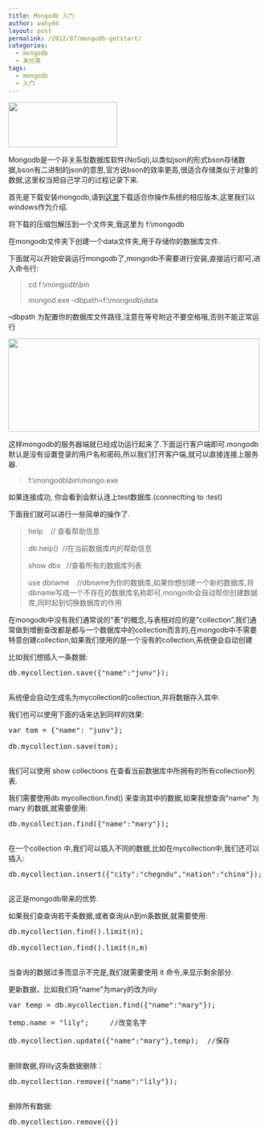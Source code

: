 ```yaml
---
title: Mongodb 入门
author: wahyd4
layout: post
permalink: /2012/07/mongodb-getstart/
categories:
  - mongodb
  - 未分类
tags:
  - mongodb
  - 入门
---
```

[<img class="aligncenter size-full wp-image-2123" title="logo-mongoDB" src="/images/2012/07/logo-mongoDB.png" alt="" width="217" height="90" />][1]

Mongodb是一个非关系型数据库软件(NoSql),以类似json的形式bson存储数据,bson有二进制的json的意思,官方说bson的效率更高,很适合存储类似于对象的数据,这里权当把自己学习的过程记录下来.

首先是下载安装mongodb,请到[这里][2]下载适合你操作系统的相应版本,这里我们以windows作为介绍.

将下载的压缩包解压到一个文件夹,我这里为 f:\mongodb

在mongodb文件夹下创建一个data文件夹,用于存储你的数据库文件.

下面就可以开始安装运行mongodb了,mongodb不需要进行安装,直接运行即可,进入命令行:

> cd f:\mongodb\bin
> 
> mongod.exe –dbpath=f:\mongodb\data

–dbpath 为配置你的数据库文件路径,注意在等号附近不要空格哦,否则不能正常运行

[<img class="aligncenter size-full wp-image-2120" title="1_conew1" src="/images/2012/07/1_conew1.jpg" alt="" width="500" height="185" />][3]

这样mongodb的服务器端就已经成功运行起来了.下面运行客户端即可.mongodb默认是没有设置登录的用户名和密码,所以我们打开客户端,就可以直接连接上服务器.

> f:\mongodb\bin\mongo.exe

如果连接成功, 你会看到会默认连上test数据库.(connectting to :test)

下面我们就可以进行一些简单的操作了.

> help    // 查看帮助信息
> 
> db.help()  //在当前数据库内的帮助信息
> 
> show dbs   //查看所有的数据库列表
> 
> use dbname    //dbname为你的数据库,如果你想创建一个新的数据库,将dbname写成一个不存在的数据库名称即可,mongodb会自动帮你创建数据库,同时起到切换数据库的作用

在mongodb中没有我们通常说的”表”的概念,与表相对应的是”collection”,我们通常做到增删查改都是都与一个数据库中的collection而言的,在mongodb中不需要特意创建collection,如果我们使用的是一个没有的collection,系统便会自动创建

比如我们想插入一条数据:

<pre class="brush: sql; title: ; notranslate" title="">db.mycollection.save({"name":"junv"});

</pre>

系统便会自动生成名为mycollection的collection,并将数据存入其中.

我们也可以使用下面的话来达到同样的效果:

<pre class="brush: sql; title: ; notranslate" title="">var tom = {"name": "junv"};

db.mycollection.save(tom);

</pre>

我们可以使用 show collections 在查看当前数据库中所拥有的所有collection列表.

我们需要使用db.mycollection.find() 来查询其中的数据,如果我想查询”name” 为mary 的数据,就需要使用:

<pre class="brush: sql; title: ; notranslate" title="">db.mycollection.find({"name":"mary"});

</pre>

在一个collection 中,我们可以插入不同的数据,比如在mycollection中,我们还可以插入:

<pre class="brush: sql; title: ; notranslate" title="">db.mycollection.insert({"city":"chegndu","nation":"china"});

</pre>

这正是mongodb带来的优势.

如果我们查查询若干条数据,或者查询从n到m条数据,就需要使用:

<pre class="brush: sql; title: ; notranslate" title="">db.mycollection.find().limit(n);

db.mycollection.find().limit(n,m)

</pre>

当查询的数据过多而显示不完是,我们就需要使用 it 命令,来显示剩余部分.

更新数据，比如我们将“name”为mary的改为lily

<pre class="brush: sql; title: ; notranslate" title="">var temp = db.mycollection.find({"name":"mary"});

temp.name = "lily";     //改变名字

db.mycollection.update({"name":"mary"},temp);  //保存

</pre>

删除数据,将lily这条数据删除：

<pre class="brush: sql; title: ; notranslate" title="">db.mycollection.remove({"name":"lily"});

</pre>

删除所有数据:

<pre class="brush: sql; title: ; notranslate" title="">db.mycollection.remove({})

</pre>

 [1]: /images/2012/07/logo-mongoDB.png
 [2]: http://www.mongodb.org/downloads
 [3]: /images/2012/07/1_conew1.jpg